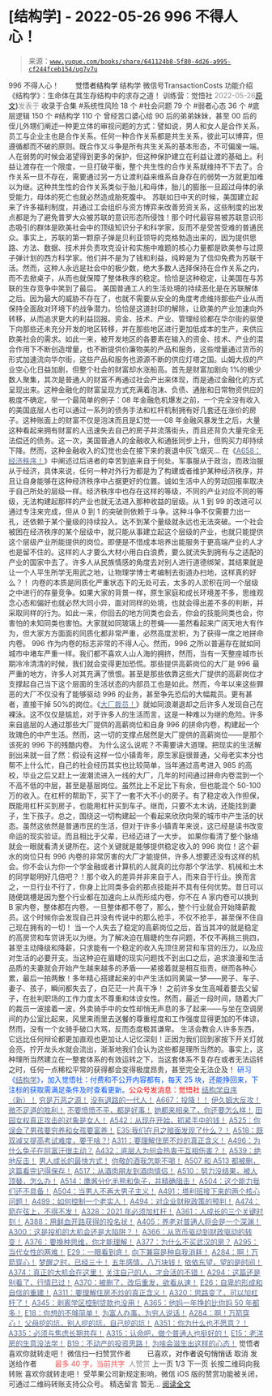 # [结构学] - 2022-05-26 996 不得人心！

> 来源：[`www.yuque.com/books/share/641124b8-5f80-4d26-a995-cf244fceb154/ug7v7u`](https://www.yuque.com/books/share/641124b8-5f80-4d26-a995-cf244fceb154/ug7v7u)

<ne-p id="520f42f3293818f927861ebbd5b15da4_p_0" data-lake-id="520f42f3293818f927861ebbd5b15da4_p_0"><ne-text id="u208396fd" style="color: rgb(51, 51, 51);">996 不得人心！</ne-text></ne-p> <ne-p id="f06f6f537a6a9d7db809aa64ef449a3b" data-lake-id="f06f6f537a6a9d7db809aa64ef449a3b"><ne-text id="u6c7a2cc8" ne-fontsize="12" style="color: rgb(255, 255, 255);">原创</ne-text><ne-text id="u0d4b14e5" ne-fontsize="14">觉悟者</ne-text><ne-text id="ue3feff3c" ne-fontsize="14">结构学</ne-text></ne-p> <ne-p id="20f4c83cb13bd75828373da61235861a" data-lake-id="20f4c83cb13bd75828373da61235861a"><ne-text id="u618bdc9e" ne-fontsize="14" ne-bold="true" style="color: rgb(51, 51, 51);">结构学</ne-text></ne-p> <ne-p id="af8618386862b5dc9e48a1facdaf905f" data-lake-id="af8618386862b5dc9e48a1facdaf905f"><ne-text id="u7fe8f7ca" ne-fontsize="14" style="color: rgb(51, 51, 51);">微信号</ne-text><ne-text id="u6ec0db36" ne-fontsize="14" style="color: rgb(51, 51, 51);">TransactionCosts</ne-text></ne-p> <ne-p id="95ed5d4d6ba0ecdbcdceeda6eed2d432" data-lake-id="95ed5d4d6ba0ecdbcdceeda6eed2d432"><ne-text id="ucb43d0f8" ne-fontsize="14" style="color: rgb(51, 51, 51);">功能介绍</ne-text><ne-text id="ubf3e4099" ne-fontsize="14" style="color: rgb(51, 51, 51);">《结构学》：生命体在其生存结构中的求存之道！ 训练营：觉悟社</ne-text></ne-p> <ne-p id="09acf3da92b9b03087a7e2693b2933b4" data-lake-id="09acf3da92b9b03087a7e2693b2933b4"><ne-text id="ud58b39d3" style="color: rgb(140, 140, 140);">2022-05-26</ne-text>[<ne-text id="ubd590432" ne-fontsize="14">原文</ne-text>](https://mp.weixin.qq.com/s?__biz=MzIzMDYwOTM0Mg==&mid=2247487239&idx=1&sn=c88b731b5a6f4062288926ca7c197b11&chksm=e8b197d6dfc61ec0d8761fa702c2a57dcfa16267d3e19159dc6136d8d405ae23a4b629214c35#rd))<ne-text id="u0b99cdda" ne-fontsize="14" style="color: rgb(140, 140, 140);">发表于</ne-text></ne-p> <ne-p id="69098c8ed2d121cecf1b170c256fac79" data-lake-id="69098c8ed2d121cecf1b170c256fac79"><ne-text id="ud005e9ec" style="color: rgb(51, 51, 51);">收录于合集</ne-text></ne-p> <ne-p id="75893a86816e884ab78f514e88211055" data-lake-id="75893a86816e884ab78f514e88211055"><ne-text id="ucc10f7a0" style="color: rgb(51, 51, 51);">#系统性风险 18 个</ne-text></ne-p> <ne-p id="b7bf676dd21632c8a0ab3a72433a83b8" data-lake-id="b7bf676dd21632c8a0ab3a72433a83b8"><ne-text id="ub5093dc1" style="color: rgb(51, 51, 51);">#社会问题 79 个</ne-text></ne-p> <ne-p id="3737d29cbd47b97aa7d2c75b3985f22d" data-lake-id="3737d29cbd47b97aa7d2c75b3985f22d"><ne-text id="u1ea46f6d" style="color: rgb(51, 51, 51);">#弱者心态 36 个</ne-text></ne-p> <ne-p id="3259aeda2381325a585c2c6f17e4f035" data-lake-id="3259aeda2381325a585c2c6f17e4f035"><ne-text id="u235432ec" style="color: rgb(51, 51, 51);">#底层逻辑 150 个</ne-text></ne-p> <ne-p id="2c23a096bfea608ed875d3acf5f9a8ec" data-lake-id="2c23a096bfea608ed875d3acf5f9a8ec"><ne-text id="u096019bc" style="color: rgb(51, 51, 51);">#结构学 110 个</ne-text></ne-p> <ne-p id="de3fe39dc776f27892d2390b5ff279ed" data-lake-id="de3fe39dc776f27892d2390b5ff279ed"><ne-text id="ubf40d4c2" style="color: rgb(51, 51, 51);">曾经苦口婆心给 90 后的弟弟妹妹，甚至 00 后的侄儿外甥们阐述一种更立体的审视问题的方式：譬如说，男人和女人是合作关系，员工与企业主也是合作关系。任何一种合作关系都是共生关系，彼此可以博弈，但遵循都而不破的原则。既合作又斗争是所有共生关系的基本形态，不可偏废一端。</ne-text></ne-p> <ne-p id="e84d3df7cd597a61ff075b5917e0254a" data-lake-id="e84d3df7cd597a61ff075b5917e0254a"><ne-text id="ueb54839d" style="color: rgb(51, 51, 51);">人在弱势的时候会渴望得到更多的保护，但这种保护建立在利益让渡的基础上。利益让渡存在一个限度，一旦打破平衡，整个共生性的合作关系就维持不下去了。合作关系一旦不存在，需要通过另一方让渡利益来维系自身存在的弱势一方就更加难以为继。这种共生性的合作关系类似于胎儿和母体，胎儿的膨胀一旦超过母体的承受能力，母体的死亡也就必然造成胎死腹中。</ne-text></ne-p> <ne-p id="9d47e40e4fc41685dd82da80cbdaac20" data-lake-id="9d47e40e4fc41685dd82da80cbdaac20"><ne-text id="uc9838d16" style="color: rgb(51, 51, 51);">苏联如日中天的时候，美国建立起来了许多福利制度，并通过工会组织与资方博弈来改善劳资关系，这些制度的出发点都是为了避免普罗大众被苏联的意识形态所侵蚀！那个时代最容易被苏联意识形态吸引的群体是欧美社会中的顶级知识分子和科学家，反而不是受苦受难的普通民众。事实上，苏联的第一颗原子弹是贝利亚领导的克格勃造出来的，因为提供思路、方法、数据、技术并负责攻克设计和实施中难题的核心力量都是欧美参与过原子弹计划的西方科学家。他们并不是为了钱和利益，纯粹是为了信仰免费为苏联干活。然而，这种人永远是社会中的极少数，绝大多数人选择保持在合作关系之内，而不去掀桌子，从而也就保障了整体秩序的稳定。恰恰是这种稳定，让美国在与苏联的生存竞争中笑到了最后。</ne-text></ne-p> <ne-p id="cdf8087da8b89f6cdfb601f9bba2de00" data-lake-id="cdf8087da8b89f6cdfb601f9bba2de00"><ne-text id="u002d1062" style="color: rgb(51, 51, 51);">美国普通工人的生活处境的持续恶化是在苏联解体之后。因为最大的威胁不存在了，也就不需要从安全的角度考虑维持那些产业从而保持全面敌对环境下的战争潜力。恰恰是这道封印的解除，让欧美的产业加速向外转移，从而追求更大的利益回报。资金、技术、产业、管理经验都在华尔街的驱使下向那些还未充分开发的地区转移，并在那些地区进行更加低成本的生产，来供应欧美社会的需求。如此一来，被开发地区的各要素在输入的资金、技术、产业的混合作用下不断创造增量，也不断提供价廉物美的产品和服务，这些增量通过货币的形式加速流向华尔街，这些产品和服务也源源不断的供应灯塔之国。山姆大叔的产业空心化日益加剧，但整个社会的财富却水涨船高。首先是财富加剧向 1%的极少数人聚集，其次是普通人的财富不再通过社会产出来体现，而是通过金融化的方式呈现出来。这种金融化的财富呈现方式充满着泡沫、负债、通胀和日常物资供应的极度不确定。举一个最简单的例子：08 年金融危机爆发之前，一个完全没有收入的美国底层人也可以通过一系列的债务手法和杠杆机制拥有好几套还在涨价的房子。这种账面上的财富不仅是泡沫而且是幻觉——08 年金融风暴发生之后，大量这种看起来拥有财富的人迅速失去自己的房子并流落街头，而且还背负大量完全无法偿还的债务。这一次，美国普通人的金融收入和通胀同步上升，但购买力却持续下降。然而，这种金融收入的幻觉也会在接下来的衰退中灰飞烟灭…</ne-text></ne-p> <ne-p id="a60c7cd092e39d8270545f5c1090db26" data-lake-id="a60c7cd092e39d8270545f5c1090db26"><ne-text id="u58281ce7" style="color: rgb(51, 51, 51);">在《</ne-text>[<ne-text id="ufd259420" style="color: rgb(87, 107, 149);">A658：经济秩序！</ne-text>](http://mp.weixin.qq.com/s?__biz=MzIzMDYwOTM0Mg==&mid=2247487179&idx=1&sn=12ad76a2b6a86d4dc52eb515f2b00500&chksm=e8b1961adfc61f0c30f16b60b87e2fcd3142b4a788c2ae81604f02182574c50b54c1d9e2974d&scene=21#wechat_redirect)<ne-text id="uf5b1e46b" style="color: rgb(51, 51, 51);">》中阐述过后进者的幸苦到底来自于何处。军事服从于政治，而政治服从于经济，具体来说，任何一种对外行为都是为了构建或者维护某种经济秩序，并且让自身能够在这种经济秩序中占据更好的位置。诚如生活中人的劳动回报率取决于自己所处的层级一样。经济秩序中也存在这样的等级，不同的产业对应不同的等级，无法构建起那样的产业也就无法进入那种收益的层级。从 1 到 99 的改进可以通过专注来完成，但从 0 到 1 的突破则依赖于斗争。这种斗争不仅需要力出一孔，还依赖于某个量级的持续投入。达不到某个量级就永远也无法突破。一个社会被困在经济秩序的某个层级中，就只能从事建立起这个层级的产业，也就只能提供这个层级产业所能提供的岗位。即便是不惜成本培养出能服务于更高端产业的人才也是留不住的。这样的人才要么大材小用白白浪费，要么就流失到拥有与之适配的产业的国家中去了。许多人从民族情感的角度去对别人进行道德绑架，其结果就是让一个人平生所学无用武之地，让物理学博士考编制去街道办扫地，这样真的好么？！</ne-text></ne-p> <ne-p id="dd293dcf9e0b1338811303b1d5ef0713" data-lake-id="dd293dcf9e0b1338811303b1d5ef0713"><ne-text id="ua526ba3e" style="color: rgb(51, 51, 51);">内卷的本质是同质化严重状态下的无处可去，太多的人淤积在同一个层级之中进行的存量竞争。如果大家的背景一样，原生家庭和成长环境差不多，思维观念心态和偏好也就必然大同小异，面对同样的处境，也就会得出差不多的判断，并采取同样的行为。如此一来，你回去的地方同类也会去，你会的技能同类也会，你害怕的未知同类也害怕。大家就如同玻璃上的苍蝇——虽然看起来广阔天地大有作为，但大家方方面面的同质化都非常严重，必然高度淤积，为了获得一席之地拼命内卷。</ne-text></ne-p> <ne-p id="0098f28be671c124f8d35a62cf275daa" data-lake-id="0098f28be671c124f8d35a62cf275daa"><ne-text id="ub0143ef6" style="color: rgb(51, 51, 51);">996 作为内卷的标志非常的不得人心。然而，996 之所以普遍存在就如同城市中堵车严重一样。我们都不喜欢人山人海的拥挤，然而，当有一天整座城市长期冷冷清清的时候，我们就会变得更加恐慌。那些提供高薪岗位的大厂是 996 最严重的地方，许多人对其充满了愤恨。甚至是那些依靠这些大厂提供的高薪岗位才支撑起自己当下这个层面的生活状态的内部员工也是如此。然而，今年以来这些罪恶的大厂不仅没有了能够驱动 996 的业务，甚至争先恐后的大幅裁员。更有甚者，直接干掉 50%的岗位。《</ne-text>[<ne-text id="u95874dab" style="color: rgb(87, 107, 149);">大厂裁员！</ne-text>](http://mp.weixin.qq.com/s?__biz=MzAxNDk1NjI2Mw==&mid=2247488481&idx=1&sn=4bbdd3e74018a0837231d76cdfeeca5c&chksm=9b8a3069acfdb97ff81babb5d674946e8f788b33eb9a53fa117b32a328eeaf072101a4e0890a&scene=21#wechat_redirect)<ne-text id="uaacb9cb4" style="color: rgb(51, 51, 51);">》就如同浪潮退却之后许多人发现自己在裸泳。这不仅仅是尴尬，对于许多人的生活而言，这是一种难以为继的危险。许多来自底层的人通过那些大厂提供的高薪岗位和自身 996 的拼命内卷，构建起一个玫瑰色的中产生活。然而，这一切的支撑点居然是大厂提供的高薪岗位——是那个该死的 996 下的残酷内卷。</ne-text></ne-p> <ne-p id="a05a7a37aeefc0faad5405effe6604d8" data-lake-id="a05a7a37aeefc0faad5405effe6604d8"><ne-text id="u3927d686" style="color: rgb(51, 51, 51);">为什么这么说呢？不需要讲大道理。把现实的生活解剖出来就一目了然：假设有这样一位小镇青年，原生家庭很普通，父母老实本分也帮不上什么忙，自己的社会经历其实也比较简单，当年通过高考进入 985 的高校，毕业之后又赶上一波潮流进入一线的大厂，几年的时间通过拼命内卷混到一个不高不低的中层，甚至是基层岗位。虽然比上不足比下有余，但也能混个 50-100 万的收入。在杠杆的帮助下，买下了一套不大不小的房子。有了稳定收入作担保，既能用杠杆买到房子，也能用杠杆买到车子。继而，只要不太木讷，还能找到妻子，生下孩子。总之，围绕这一切构建起一个看起来欣欣向荣的城市中产生活的状态。虽然这依然是普通市民的生活，但对于许多小镇青年来说，这已经是读书改变命运的现实验证。而且相比于父辈，已经迈进了一大步。</ne-text></ne-p> <ne-p id="75200e969ad44b67ce7983519f4140c8" data-lake-id="75200e969ad44b67ce7983519f4140c8"><ne-text id="uea2a2fa1" style="color: rgb(51, 51, 51);">如果你看清了整个脉络就会一眼就看清关键所在。这个关键就是能够提供稳定收入的 996 岗位！这个薪水的岗位只有 996 内卷的非常厉害的大厂才能提供，许多人想要还没有这样的机会。你不会认为你一个学金融或者计算机的人就真的比你那个学法学、机械和土木的同学聪明好几倍吧？！那个收入的差异并非来自于人，而来自于行业。换而言之，一旦行业不行了，你身上比同类多会的那点技能并不具有任何优势。昔日可以随便跳槽是因为整个行业都在加速向上从而形成内卷，你不在 A 家内卷可以换到 B 家内卷，整体都在内卷。一旦整体都不卷了，那么，整个行业就会开始降薪裁员。这个时候你会发现自己并没有传说中的那么抢手，不仅不抢手，甚至保不住自己现在拥有的一切！</ne-text></ne-p> <ne-p id="c165eeccff789a79412e3d3e78e6a286" data-lake-id="c165eeccff789a79412e3d3e78e6a286"><ne-text id="uafdc7667" style="color: rgb(51, 51, 51);">当一个人失去了稳定的高薪岗位之后，首当其冲的就是稳定的高房贷和车贷讲无以为继。为了解决迫在眉睫的生存问题，不仅不再挑三挑四，甚至主动降级和降薪，只求能有一个稳定的收入先顶住房贷和车贷的压力，以及应对生活的必要开支。当这种迫在眉睫的现实问题找不到出口之后，追求浪漫和生活品质的夫妻就会开始产生越来越多的矛盾——紧接着就是相互指责，继而各种心累，最后一拍两散！多年精心搭建起来的中产生活如同黄粱一梦——房子、车子、妻子、孩子，瞬间都失去了，白茫茫一片真干净！</ne-text></ne-p> <ne-p id="0ca6ed2967dbd157bf17a5797736ebea" data-lake-id="0ca6ed2967dbd157bf17a5797736ebea"><ne-text id="uf0267903" style="color: rgb(51, 51, 51);">之前许多女生高喊着要去父留子，在批判职场的工作力度太不尊重和体谅女性。然而，最近一段时间，随着大厂的裁员一波接着一波，外卖骑手中的女性却悄无声息的多了起来——与坐在空调房间的办公室比起来，风里来雨里去送餐的尊重程度和工作强度显得更加的不体谅，然而，没有一个女骑手破口大骂，反而态度极其谦卑。</ne-text></ne-p> <ne-p id="5a64b1b722bef7206392a69759b797c3" data-lake-id="5a64b1b722bef7206392a69759b797c3"><ne-text id="uce354bd6" style="color: rgb(51, 51, 51);">生活会教会人许多东西，它远比任何辩论都更加直观也更加让人记忆深刻！正因为我们回到家按下开关灯就会亮，拧开龙头水就会流出，渐渐地我们会认为这些都是理所当然的。事实上，这种理所当然建立在一整套体系的有效运转之下，当这套体系不复存在或者无法运转之时，任何一点稀松平常的获得都会变得极度昂贵，甚至完全无法企及！</ne-text></ne-p> <ne-p id="7e20f27b362397ba0dc84a546826e355" data-lake-id="7e20f27b362397ba0dc84a546826e355"><ne-text id="ue3334d0c" ne-bold="true" style="color: rgb(0, 82, 255);">研习《</ne-text>[<ne-text id="u99b7eadb" ne-bold="true" style="color: rgb(87, 107, 149);">结构学</ne-text>](https://mp.weixin.qq.com/mp/appmsgalbum?action=getalbum&album_id=1318317199878225920&__biz=MzAxNDk1NjI2Mw==#wechat_redirect)<ne-text id="u10084fc1" ne-bold="true" style="color: rgb(0, 82, 255);">》，加入觉悟社：付费和不公开内容都有，每天 25 块，还能挣回来，下注标的获取需满足条件及时查看更新。</ne-text><ne-text id="u6dd01e64" ne-bold="true" style="color: rgb(255, 0, 0);">公众号发消息：觉悟社</ne-text></ne-p> <ne-p id="19da410da139e4a8b337b8be7d863fca" data-lake-id="19da410da139e4a8b337b8be7d863fca">[<ne-text id="u56f79dbd" ne-bold="true" style="color: rgb(87, 107, 149);">结构学自序（新）！</ne-text>](http://mp.weixin.qq.com/s?__biz=MzIzMDYwOTM0Mg==&mid=2247485283&idx=1&sn=aa2b8554b8e5040f8f959636feaa06a3&chksm=e8b19fb2dfc616a430aa381b8da0815311244e694a69809cd92d0602ac34cfe5f1f419b3745e&scene=21#wechat_redirect)</ne-p> <ne-p id="ef2581a0fe8a9e42ce0e2305053aebff" data-lake-id="ef2581a0fe8a9e42ce0e2305053aebff">[<ne-text id="u1fa8a1a0" style="color: rgb(87, 107, 149);">穷是万恶之源！</ne-text>](http://mp.weixin.qq.com/s?__biz=MzAxNDk1NjI2Mw==&mid=2247483823&idx=1&sn=e54ebe9891b302dc0bf1815c76ccf8b7&chksm=9b8a2227acfdab31a05e273addd9159d4b8263d58d3c58bf214841c8189157519719c3427306&scene=21#wechat_redirect)</ne-p> <ne-p id="f91e318ce7f5192fea29fd4a4e234be8" data-lake-id="f91e318ce7f5192fea29fd4a4e234be8">[<ne-text id="uba0ba42d" style="color: rgb(87, 107, 149);">没有退路的一代人！</ne-text>](http://mp.weixin.qq.com/s?__biz=MzAxNDk1NjI2Mw==&mid=2247486533&idx=1&sn=a0d5cce0656aad467148e0642eb85a00&chksm=9b8a2fcdacfda6db79857186e953a089baf1fb678b2b071cf101c5a26e7fb9768474c94243ca&scene=21#wechat_redirect)</ne-p> <ne-p id="cb8b066a5f76720f44f3231638ba10a9" data-lake-id="cb8b066a5f76720f44f3231638ba10a9">[<ne-text id="u5d42428e" style="color: rgb(87, 107, 149);">A667：投降！！</ne-text>](http://mp.weixin.qq.com/s?__biz=MzIzMDYwOTM0Mg==&mid=2247487227&idx=1&sn=3567bf6c0c6612ccf84993824f8cc40f&chksm=e8b1962adfc61f3cff8d335a562ea28615e58579d460d2f65148f46a6311ad5257411d96f655&scene=21#wechat_redirect)</ne-p> <ne-p id="88f2142f12ff31a0b8cad1fe45a76b1e" data-lake-id="88f2142f12ff31a0b8cad1fe45a76b1e">[<ne-text id="u84b45129" style="color: rgb(87, 107, 149);">伊久姆大反攻！</ne-text>](http://mp.weixin.qq.com/s?__biz=MzIzMDYwOTM0Mg==&mid=2247487223&idx=1&sn=ab3169d841cb6e53507fb5ede0eca8bc&chksm=e8b19626dfc61f306c1786e5cd2a2898cc68c6809f9a8a6b0b16a5891a233ac2653038772039&scene=21#wechat_redirect)</ne-p> <ne-p id="cc9cd1760491a35467511b9d540192e7" data-lake-id="cc9cd1760491a35467511b9d540192e7">[<ne-text id="udf66a0ad" style="color: rgb(87, 107, 149);">微不足道的胜利！</ne-text>](http://mp.weixin.qq.com/s?__biz=MzIzMDYwOTM0Mg==&mid=2247487221&idx=1&sn=17b4c3f08ef489c4f141ed79a2b2926d&chksm=e8b19624dfc61f3232d329d937b3fdd59cad412869edcf43e96f1f3b34edfdad65911666fa7e&scene=21#wechat_redirect)</ne-p> <ne-p id="e20433c2fa3ebb4301241ed5cb61c913" data-lake-id="e20433c2fa3ebb4301241ed5cb61c913">[<ne-text id="ufcead29f" ne-bold="true" style="color: rgb(87, 107, 149);">不要愤愤不平，都是好事！</ne-text>](http://mp.weixin.qq.com/s?__biz=MzAxNDk1NjI2Mw==&mid=2247487130&idx=1&sn=b21138d85455f5692aaf039038c78342&chksm=9b8a2d12acfda404a2b67fe4d446ee0f2805ad64a8b8004902934600fd731191e140df6ac19a&scene=21#wechat_redirect)</ne-p> <ne-p id="b35703cd1d43b1d7dc5f02763c937e24" data-lake-id="b35703cd1d43b1d7dc5f02763c937e24">[<ne-text id="uabae126f" ne-bold="true" style="color: rgb(87, 107, 149);">她都来相亲了，你还要怎么样！</ne-text>](http://mp.weixin.qq.com/s?__biz=MzAxNDk1NjI2Mw==&mid=2247486952&idx=1&sn=698aec6916d2eca5e758c25c4c634346&chksm=9b8a2e60acfda776b80a4f2f0d5c2fe4921fc821cdf029fa9d2fdc52fd708fc5a0b980d5d3d0&scene=21#wechat_redirect)</ne-p> <ne-p id="246ca01fcbee0e37c566ec376c4311a9" data-lake-id="246ca01fcbee0e37c566ec376c4311a9">[<ne-text id="u7c40cc47" ne-bold="true" style="color: rgb(87, 107, 149);">田园女权真正攻击的对象是女人！</ne-text>](http://mp.weixin.qq.com/s?__biz=MzIzMDYwOTM0Mg==&mid=2247486412&idx=1&sn=5dd3e8b2a759838d739e6d61ebab2eab&chksm=e8b1931ddfc61a0bf6f81cd2a9a9232ea8ce86528a8eea66c6635180e8678b819ebb38b4cb86&scene=21#wechat_redirect)</ne-p> <ne-p id="58d67bf45cf04bac29b86cc712d796b7" data-lake-id="58d67bf45cf04bac29b86cc712d796b7">[<ne-text id="ucf05fd32" ne-bold="true" style="color: rgb(87, 107, 149);">A542：从现在开始，抓紧手中的钱！</ne-text>](http://mp.weixin.qq.com/s?__biz=MzIzMDYwOTM0Mg==&mid=2247486640&idx=1&sn=a96afa7d2b698e33240735ea8d7671f7&chksm=e8b19461dfc61d77a4afce11ecc7558b8d7ff5d495a78bcb609e3eed5c70bcbed5f3d6a66023&scene=21#wechat_redirect)</ne-p> <ne-p id="cc63e75ef5c40dfbf7c8e5ddab99427b" data-lake-id="cc63e75ef5c40dfbf7c8e5ddab99427b">[<ne-text id="u774f2596" style="color: rgb(87, 107, 149);">A525：你误会了男孩要穷养和女孩要富养！</ne-text>](http://mp.weixin.qq.com/s?__biz=MzIzMDYwOTM0Mg==&mid=2247486714&idx=1&sn=693d4c55ab2f0ecdebf06c4807848908&chksm=e8b1942bdfc61d3d1d76c11adb860b1b02f1ab58e48ba3349677a44a563764e09d7eb35f930d&scene=21#wechat_redirect)</ne-p> <ne-p id="6550fa4f342934dc5827aefad73abf39" data-lake-id="6550fa4f342934dc5827aefad73abf39">[<ne-text id="u2ae33be8" ne-bold="true" style="color: rgb(87, 107, 149);">E35:我们在月之暗面发现了什么？！</ne-text>](http://mp.weixin.qq.com/s?__biz=MzIzMDYwOTM0Mg==&mid=2247486632&idx=1&sn=170aeff87eb36dce354c8b2437f4b27f&chksm=e8b19479dfc61d6f08e6492954a528f20387fe2fa925747cf2b504d2bc69084f24495e972e41&scene=21#wechat_redirect)</ne-p> <ne-p id="76ffc1182d256b0ee013405ee23f373d" data-lake-id="76ffc1182d256b0ee013405ee23f373d">[<ne-text id="u24a0517f" ne-bold="true" style="color: rgb(87, 107, 149);">A518：既双减又提高考试难度，要干啥？!</ne-text>](http://mp.weixin.qq.com/s?__biz=MzIzMDYwOTM0Mg==&mid=2247486528&idx=1&sn=837ef39e3c0b47ac84d5096690555ae7&chksm=e8b19491dfc61d87292daf575c1e7c95b3f0543f313b65c7ad4ab369603833704304ec7451d7&scene=21#wechat_redirect)</ne-p> <ne-p id="ff4085b01ec03d47dd3c24789c313fdc" data-lake-id="ff4085b01ec03d47dd3c24789c313fdc">[<ne-text id="u952c987f" style="color: rgb(87, 107, 149);">A311：要理解住房不炒的真正含义！</ne-text>](http://mp.weixin.qq.com/s?__biz=MzIzMDYwOTM0Mg==&mid=2247484959&idx=1&sn=090583ec50bfd9febec1de463c2672f6&chksm=e8b19ecedfc617d8629080f6745c8de013cfe875de26eef6767b2d5c10782650223ed15f807b&scene=21#wechat_redirect)</ne-p> <ne-p id="18df3b6502cb7ceb27beae3e6da75b8c" data-lake-id="18df3b6502cb7ceb27beae3e6da75b8c">[<ne-text id="u29d85d89" ne-bold="true" style="color: rgb(87, 107, 149);">A496：为什么兔子在阿富汗很主动？</ne-text>](http://mp.weixin.qq.com/s?__biz=MzIzMDYwOTM0Mg==&mid=2247486278&idx=1&sn=40d09857088bebd3c70bec1c7a500f06&chksm=e8b19397dfc61a810125242c8e395330f934390eb50bd54053ecd3f31ddc91de4e429c0f693a&scene=21#wechat_redirect)</ne-p> <ne-p id="3ed6eeeedae721bb1a7cad144e7a98db" data-lake-id="3ed6eeeedae721bb1a7cad144e7a98db">[<ne-text id="u83f40929" style="color: rgb(87, 107, 149);">A432：底层人为何会热衷于互相伤害？！</ne-text>](http://mp.weixin.qq.com/s?__biz=MzAxNDk1NjI2Mw==&mid=2247487443&idx=1&sn=21334752ac2ce642ca1e4e421acfe765&chksm=9b8a2c5bacfda54d1459036c57a31b05271d1b825eadd811cce0bbeca1ea3a7deae31e067133&scene=21#wechat_redirect)</ne-p> <ne-p id="f7d87105192d85237f632b28796e88bc" data-lake-id="f7d87105192d85237f632b28796e88bc">[<ne-text id="u2d32ac02" style="color: rgb(87, 107, 149);">A539：绝地反击！</ne-text>](http://mp.weixin.qq.com/s?__biz=MzIzMDYwOTM0Mg==&mid=2247486752&idx=1&sn=3a967e3288db5b7d924e36914086e534&chksm=e8b195f1dfc61ce7c971386eb678d7da286167d0f52fdd51989049844b0a550cc58e00552d2e&scene=21#wechat_redirect)</ne-p> <ne-p id="2c0ec7fb75a15154ee02eece2cce216b" data-lake-id="2c0ec7fb75a15154ee02eece2cce216b">[<ne-text id="u769cb3cf" style="color: rgb(87, 107, 149);">男人成长的最快方式！</ne-text>](http://mp.weixin.qq.com/s?__biz=MzAxNDk1NjI2Mw==&mid=2247487435&idx=1&sn=8d1fe9b5f45ab8bd0c98f396ea6f0f1c&chksm=9b8a2c43acfda5557c14b9f4ecd8efc8e844df88c1b9a487906eddbc04860acc06bbd0ef6963&scene=21#wechat_redirect)</ne-p> <ne-p id="06ae10770b940ccdabd073f0126d5ae1" data-lake-id="06ae10770b940ccdabd073f0126d5ae1">[<ne-text id="u04132e51" style="color: rgb(87, 107, 149);">你敬的酒我怎能不喝！</ne-text>](http://mp.weixin.qq.com/s?__biz=MzIzMDYwOTM0Mg==&mid=2247486456&idx=1&sn=7d6377d84f511b80179c5e7648494d6e&chksm=e8b19329dfc61a3f9b91b5b43dbd1a6eea293a02cd80b96aeb6dd1930f7f2c93fd33c0e3b2f3&scene=21#wechat_redirect)</ne-p> <ne-p id="8879852af467ca6836655ace7d933aae" data-lake-id="8879852af467ca6836655ace7d933aae">[<ne-text id="u7260dee4" ne-bold="true" style="color: rgb(87, 107, 149);">A507 和 A513 都被删，这篇看完记得保存！</ne-text>](http://mp.weixin.qq.com/s?__biz=MzIzMDYwOTM0Mg==&mid=2247486598&idx=1&sn=643ad77a60e4fb7e40dcea6e4585c39a&chksm=e8b19457dfc61d4126c656d773feb6d26d516889077a4f3b8755cf1ee4b0fe2a592b8409dfd8&scene=21#wechat_redirect)</ne-p> <ne-p id="4051dca923c82d56238632aa62f792e8" data-lake-id="4051dca923c82d56238632aa62f792e8">[<ne-text id="uf3d3482f" style="color: rgb(87, 107, 149);">A517：从酒肉朋友到酒肉情侣！</ne-text>](http://mp.weixin.qq.com/s?__biz=MzAxNDk1NjI2Mw==&mid=2247487217&idx=1&sn=5defa9de19a22d6bea269defa65b4b91&chksm=9b8a2d79acfda46fa1fe57755d52f85dba61aa31fdeed8e400ef0f92459388da9ae86b7b6273&scene=21#wechat_redirect)</ne-p> <ne-p id="c4a80944e396b2aa3c8382e1ca438072" data-lake-id="c4a80944e396b2aa3c8382e1ca438072">[<ne-text id="u375a47ac" style="color: rgb(87, 107, 149);">A510：努力没结果，被人顶替，怎么办！</ne-text>](http://mp.weixin.qq.com/s?__biz=MzAxNDk1NjI2Mw==&mid=2247487202&idx=1&sn=c4c18c5c793a47e31cd7267152a78d1f&chksm=9b8a2d6aacfda47c47394eb5cbb97fc6233fb7258c0408026e518018a6af33da141b1b0a2bfa&scene=21#wechat_redirect)</ne-p> <ne-p id="54529a07b85f92a19dcd92e875d33d61" data-lake-id="54529a07b85f92a19dcd92e875d33d61">[<ne-text id="u1b4293e9" style="color: rgb(87, 107, 149);">A514：鹰酱分化毛熊和兔子，并精确阻击！</ne-text>](http://mp.weixin.qq.com/s?__biz=MzIzMDYwOTM0Mg==&mid=2247486421&idx=1&sn=c114599b4fd1016c7f539fca526fe91c&chksm=e8b19304dfc61a127301df6303aedbeace66275a179f7db025e56f2326917c273d443eab53e6&scene=21#wechat_redirect)</ne-p> <ne-p id="79d526f4f2f3ee6ad7b106c06f09cc4f" data-lake-id="79d526f4f2f3ee6ad7b106c06f09cc4f">[<ne-text id="u3cd79b9d" ne-bold="true" style="color: rgb(87, 107, 149);">A504：这个能力我们还不具备！</ne-text>](http://mp.weixin.qq.com/s?__biz=MzIzMDYwOTM0Mg==&mid=2247486364&idx=1&sn=c54714ffeaa4122f08d8ec0c2decb740&chksm=e8b1934ddfc61a5b943cbe55dfc7211561e7d78f163246c3dcfd08325b004bc6d9ee6efbaebf&scene=21#wechat_redirect)</ne-p> <ne-p id="6adea224e68e821395aaabf31c06b3e0" data-lake-id="6adea224e68e821395aaabf31c06b3e0">[<ne-text id="uef56d02b" style="color: rgb(87, 107, 149);">A504：当男人不再大男子主义！</ne-text>](http://mp.weixin.qq.com/s?__biz=MzAxNDk1NjI2Mw==&mid=2247487148&idx=1&sn=5151b292f8f882fe9f87aabf52be08df&chksm=9b8a2d24acfda432b5803c25c0c83a4cbfc80a7c83ffd044b72bedc5e32d9670054d861705cf&scene=21#wechat_redirect)</ne-p> <ne-p id="2c65f159cd24600953af7846e9cec3a9" data-lake-id="2c65f159cd24600953af7846e9cec3a9">[<ne-text id="u42b01e88" ne-bold="true" style="color: rgb(87, 107, 149);">A491：塔利班接下来的两个核心问题！</ne-text>](http://mp.weixin.qq.com/s?__biz=MzIzMDYwOTM0Mg==&mid=2247486219&idx=1&sn=8f77517f0244ba31f7eb28e2676e17cd&chksm=e8b193dadfc61acc6d9e6029653aac696f132efc24d3b28f983ba8e4ada269ac887e6165d837&scene=21#wechat_redirect)</ne-p> <ne-p id="6523d1400f98ca4bc1c29f8c2cc79a6f" data-lake-id="6523d1400f98ca4bc1c29f8c2cc79a6f">[<ne-text id="u0d5cff28" style="color: rgb(87, 107, 149);">A499：如何控制一个老实人！</ne-text>](http://mp.weixin.qq.com/s?__biz=MzIzMDYwOTM0Mg==&mid=2247486301&idx=1&sn=f4bfec024d8688c8555dd21b85deea31&chksm=e8b1938cdfc61a9a1e2d8a8fa37d495cf337bc34215939caced14a58dd32b46ad59646d0e928&scene=21#wechat_redirect)</ne-p> <ne-p id="06ccc95c7a951d0c9b89fe149e1002de" data-lake-id="06ccc95c7a951d0c9b89fe149e1002de">[<ne-text id="udb784888" ne-bold="true" style="color: rgb(87, 107, 149);">A494：对企业财税政策的预判！</ne-text>](http://mp.weixin.qq.com/s?__biz=MzIzMDYwOTM0Mg==&mid=2247486230&idx=1&sn=5fa67e9065c3feae6264765838772136&chksm=e8b193c7dfc61ad15311f10ab8265d667f31cc2e11e404476afbc0310d6ee71e5f1167faf78f&scene=21#wechat_redirect)</ne-p> <ne-p id="159d31e621c490b1e7d76520f9133b60" data-lake-id="159d31e621c490b1e7d76520f9133b60">[<ne-text id="uc16096a4" ne-bold="true" style="color: rgb(87, 107, 149);">A474：箭在弦上，不得不发！</ne-text>](http://mp.weixin.qq.com/s?__biz=MzIzMDYwOTM0Mg==&mid=2247486092&idx=1&sn=d93b0ab35ba2828a708658dbd2e5ad9b&chksm=e8b1925ddfc61b4b12bc1b6a7e7e25a2fe7ff149b1c4f64810b2a5eefa97b8dc1bd1899dcf00&scene=21#wechat_redirect)</ne-p> <ne-p id="a03732c5da52237cc80a70691c2e4d48" data-lake-id="a03732c5da52237cc80a70691c2e4d48">[<ne-text id="udddb5f35" ne-bold="true" style="color: rgb(87, 107, 149);">A328：2021 年必须加杠杆！</ne-text>](http://mp.weixin.qq.com/s?__biz=MzIzMDYwOTM0Mg==&mid=2247485087&idx=1&sn=24d72f6a71bddb8954a03be5db246538&chksm=e8b19e4edfc617587a8ae645885a89ab8c3c6f67730a026d9c7c9a94ab3051ca480302147fc0&scene=21#wechat_redirect)</ne-p> <ne-p id="65a647e755cfa3b0c9116b1e7bf9da17" data-lake-id="65a647e755cfa3b0c9116b1e7bf9da17">[<ne-text id="u0811bd18" ne-bold="true" style="color: rgb(87, 107, 149);">A361：人成长的三个关键时刻！</ne-text>](http://mp.weixin.qq.com/s?__biz=MzAxNDk1NjI2Mw==&mid=2247486472&idx=1&sn=8b46d73659ff81e3d7bd544e1718a94f&chksm=9b8a2f80acfda69601b059cb0180f8841eda098200c32c84ad6430bb8fbe33a9021fa7890344&scene=21#wechat_redirect)</ne-p> <ne-p id="a330adea26c41e8e805b363cbb389d71" data-lake-id="a330adea26c41e8e805b363cbb389d71">[<ne-text id="u2d861c1b" style="color: rgb(87, 107, 149);">A388：用鲜血开路获得的投名状！</ne-text>](http://mp.weixin.qq.com/s?__biz=MzIzMDYwOTM0Mg==&mid=2247485591&idx=1&sn=a8443453e3caf1f201006eeec8e6e539&chksm=e8b19046dfc61950e63e29bb93049ce90b3228913e9ecee99a2f01b8fdda7cd8966a054241a9&scene=21#wechat_redirect)</ne-p> <ne-p id="4ad4b30b2882a89bf13624dd74cd004a" data-lake-id="4ad4b30b2882a89bf13624dd74cd004a">[<ne-text id="ubbcd963b" style="color: rgb(87, 107, 149);">A405：养老对普通人将会是一个深渊！</ne-text>](http://mp.weixin.qq.com/s?__biz=MzIzMDYwOTM0Mg==&mid=2247485587&idx=1&sn=f00402b3fdc5062ee5c5382295ac4dcb&chksm=e8b19042dfc619546bf0a0905d2733d900b7594f1564f1fa7528399053b93dc53f4d14c009fb&scene=21#wechat_redirect)</ne-p> <ne-p id="61f8e69facd05be9514292194639b3a6" data-lake-id="61f8e69facd05be9514292194639b3a6">[<ne-text id="u3a6b3a8a" ne-bold="true" style="color: rgb(87, 107, 149);">A300：这是投机的大机会还是大陷阱？！</ne-text>](http://mp.weixin.qq.com/s?__biz=MzIzMDYwOTM0Mg==&mid=2247484882&idx=1&sn=b103029f41e3aede94e1a45d035cd9ac&chksm=e8b19d03dfc614153863f37ca3f9204b451e2c02ad5ca8680c120e2458e628e5329c76b2d42c&scene=21#wechat_redirect)</ne-p> <ne-p id="395f75f8f0f76111f21ee6996e63b50c" data-lake-id="395f75f8f0f76111f21ee6996e63b50c">[<ne-text id="u9e0bc923" ne-bold="true" style="color: rgb(87, 107, 149);">A366：从货币驱动到财政驱动的转变！</ne-text>](http://mp.weixin.qq.com/s?__biz=MzIzMDYwOTM0Mg==&mid=2247485347&idx=1&sn=a916df57ddc7230366719fbecc6c1704&chksm=e8b19f72dfc61664fd99844bfe3ffffb5d6f088807c84d99f11ddbc7410b2eed67bc4c615d53&scene=21#wechat_redirect)</ne-p> <ne-p id="1c3a86cd5cc3e2df5f683d132e811ce4" data-lake-id="1c3a86cd5cc3e2df5f683d132e811ce4">[<ne-text id="u51b7745f" style="color: rgb(87, 107, 149);">A376：要换种思维，你才能理解！</ne-text>](http://mp.weixin.qq.com/s?__biz=MzAxNDk1NjI2Mw==&mid=2247486529&idx=1&sn=3a50ada30a5ae0448d686c6a0c809919&chksm=9b8a2fc9acfda6df5e9243deb6e9df9a7cc0912eabd0a9c00322d42ed4c25c2daedc8de6b6ca&scene=21#wechat_redirect)</ne-p> <ne-p id="b7dfe13f90136496ca46fdf59ce887a0" data-lake-id="b7dfe13f90136496ca46fdf59ce887a0">[<ne-text id="ud72e969f" ne-bold="true" style="color: rgb(87, 107, 149);">A377：为什么不买武汉的房？</ne-text>](http://mp.weixin.qq.com/s?__biz=MzIzMDYwOTM0Mg==&mid=2247485413&idx=1&sn=1f3339540496eb9e5ea109d8530f29dc&chksm=e8b19f34dfc6162225a694c1c2443d73b51bf6ca8dc53d4c18a30e6e2191e250967e711db589&scene=21#wechat_redirect)</ne-p> <ne-p id="4990bdcdf843b54bbea19fc89ee682ac" data-lake-id="4990bdcdf843b54bbea19fc89ee682ac">[<ne-text id="ude6a8f48" ne-bold="true" style="color: rgb(87, 107, 149);">A295：当代女性的两难！</ne-text>](http://mp.weixin.qq.com/s?__biz=MzIzMDYwOTM0Mg==&mid=2247484854&idx=1&sn=6851afe306f7b89d23728018ea32b7f2&chksm=e8b19d67dfc61471955b15021ac11c5fff9f1607977e9df1bd2bbfabc2deb3dea5c98e369c55&scene=21#wechat_redirect)</ne-p> <ne-p id="67dd9ae9a0b05ad79d07d74acbb8404f" data-lake-id="67dd9ae9a0b05ad79d07d74acbb8404f">[<ne-text id="uff772358" ne-bold="true" style="color: rgb(87, 107, 149);">E29：一眼看到底！</ne-text>](http://mp.weixin.qq.com/s?__biz=MzIzMDYwOTM0Mg==&mid=2247485301&idx=1&sn=dc6dd50c5d742ea51ce9e394de25351a&chksm=e8b19fa4dfc616b26734c3619c6fa664474fa478d2764c3370dde41d19f6035edc05f9f191e8&scene=21#wechat_redirect)</ne-p> <ne-p id="0a77ecb89be20a633319b25d63b55fc6" data-lake-id="0a77ecb89be20a633319b25d63b55fc6">[<ne-text id="ufd11dea4" style="color: rgb(87, 107, 149);">向下兼容是种自我消耗！</ne-text>](http://mp.weixin.qq.com/s?__biz=MzAxNDk1NjI2Mw==&mid=2247486535&idx=1&sn=e87304f3a33f1cd0425186362901eb04&chksm=9b8a2fcfacfda6d92af7f3b026ef129368c01361e40f2db3be32500a1e68fb99f1f35ec22a6b&scene=21#wechat_redirect)</ne-p> <ne-p id="1241c1c01007d667bf2dbb2dc1b8dcaa" data-lake-id="1241c1c01007d667bf2dbb2dc1b8dcaa">[<ne-text id="ub05cae8f" ne-bold="true" style="color: rgb(87, 107, 149);">A284：啊！万箭穿心！</ne-text>](http://mp.weixin.qq.com/s?__biz=MzAxNDk1NjI2Mw==&mid=2247486135&idx=1&sn=e950149b9b9147e9199cfc6093605950&chksm=9b8a293facfda029419b911d4b4fa91c73bbaf695b206df2cf15124d843f4bf4b80673baa394&scene=21#wechat_redirect)</ne-p> <ne-p id="33422dad74c04fe14a26f7a167ca5d9e" data-lake-id="33422dad74c04fe14a26f7a167ca5d9e">[<ne-text id="u978155eb" ne-bold="true" style="color: rgb(87, 107, 149);">梦醒之时，已经三十！</ne-text>](http://mp.weixin.qq.com/s?__biz=MzIzMDYwOTM0Mg==&mid=2247484378&idx=1&sn=e3a058584a13d7a5267315113964280d&chksm=e8b19b0bdfc6121df4af4b77d2d826fd0f4132ccfdee48132ce8cf86eb1ba45b898be83d1dc7&scene=21#wechat_redirect)</ne-p> <ne-p id="d81f4a624a5f881f8ab23cf3d6986b03" data-lake-id="d81f4a624a5f881f8ab23cf3d6986b03">[<ne-text id="u2ee6f92a" style="color: rgb(87, 107, 149);">五年感情，八万块钱！</ne-text>](http://mp.weixin.qq.com/s?__biz=MzIzMDYwOTM0Mg==&mid=2247484317&idx=1&sn=b22f9fb2e3c084e427a5e3e9895be99a&chksm=e8b19b4cdfc6125adf3ea3b0d2b72a121f38e8ba26e43abc48edff900327ce3e7464b944cafb&scene=21#wechat_redirect)</ne-p> <ne-p id="14642a3b5a1edead4d326e0936ac77b0" data-lake-id="14642a3b5a1edead4d326e0936ac77b0">[<ne-text id="u45c82d68" ne-bold="true" style="color: rgb(87, 107, 149);">依依东望，望的是时间！</ne-text>](http://mp.weixin.qq.com/s?__biz=MzIzMDYwOTM0Mg==&mid=2247483860&idx=1&sn=b5b01ae82ff764ce2806251e3f2a809f&chksm=e8b19905dfc61013607735eb7782299c9a4d7a39a8b15a7b46182ef20eda3ffe9f6ed6337e1f&scene=21#wechat_redirect)</ne-p> <ne-p id="3f86b369b06b43a7eb1222bc8fbb4ce1" data-lake-id="3f86b369b06b43a7eb1222bc8fbb4ce1">[<ne-text id="u461aa7e4" ne-bold="true" style="color: rgb(87, 107, 149);">A374：真正的大机会在这里！</ne-text>](http://mp.weixin.qq.com/s?__biz=MzIzMDYwOTM0Mg==&mid=2247485401&idx=1&sn=100967c02c0754759ec4ea0ef8706c29&chksm=e8b19f08dfc6161e92c7cc691f1a1fed9ff74c2b906529a8d42a7703a3c3a3c3a412903e12f7&scene=21#wechat_redirect)</ne-p> <ne-p id="9fd9ec572aee240ef92a8465ef276e64" data-lake-id="9fd9ec572aee240ef92a8465ef276e64">[<ne-text id="u34cb1715" ne-bold="true" style="color: rgb(87, 107, 149);">关注自己的人，才会活的不错！</ne-text>](http://mp.weixin.qq.com/s?__biz=MzIzMDYwOTM0Mg==&mid=2247485305&idx=1&sn=c719ea57e5c3320c2e2629dd9a7b44e9&chksm=e8b19fa8dfc616be5fa3f8141ea0aa63d5e1335657ed97e62c1086c41eba29effe58e0c8e9dc&scene=21#wechat_redirect)</ne-p> <ne-p id="3315b87d328ffe9e17181592c0c3ed6d" data-lake-id="3315b87d328ffe9e17181592c0c3ed6d">[<ne-text id="u93b81fc5" ne-bold="true" style="color: rgb(87, 107, 149);">A294：这篇还是别看了，行情已过！</ne-text>](http://mp.weixin.qq.com/s?__biz=MzIzMDYwOTM0Mg==&mid=2247484849&idx=1&sn=5485cd1d6c511e883e25b0c7dd9e2e3e&chksm=e8b19d60dfc614764ffc8405dccf5b8120b31988f3c1cee74e384c06f0e39c3c81bef8263c3d&scene=21#wechat_redirect)</ne-p> <ne-p id="e5583faf37e5bc1a11cbc5684e62e68d" data-lake-id="e5583faf37e5bc1a11cbc5684e62e68d">[<ne-text id="uf2719a90" ne-bold="true" style="color: rgb(87, 107, 149);">A370：被删了，改后重发，欲看从速！</ne-text>](http://mp.weixin.qq.com/s?__biz=MzIzMDYwOTM0Mg==&mid=2247485388&idx=1&sn=a456e8ffdc8a16bb30263818dc86c6a3&chksm=e8b19f1ddfc6160bfd0fea09b006477a095662aa74ac7036fca621b2ef49dc59f4ad4a407eeb&scene=21#wechat_redirect)</ne-p> <ne-p id="39c8e097b49d457e8fec132c912c18c8" data-lake-id="39c8e097b49d457e8fec132c912c18c8">[<ne-text id="uc54c1062" ne-bold="true" style="color: rgb(87, 107, 149);">E26：自卑的形成和自信的重建！</ne-text>](http://mp.weixin.qq.com/s?__biz=MzIzMDYwOTM0Mg==&mid=2247485311&idx=1&sn=28f827c212f9a1ac53e73986742ca5aa&chksm=e8b19faedfc616b8d527f328c2ad55dca966707c8813ceaa5b7c0daee3432edeec88744d842c&scene=21#wechat_redirect)</ne-p> <ne-p id="8789f45f12fdb1c44043df06886f4767" data-lake-id="8789f45f12fdb1c44043df06886f4767">[<ne-text id="u660176f8" ne-bold="true" style="color: rgb(87, 107, 149);">A311：要理解住房不炒的真正含义！</ne-text>](http://mp.weixin.qq.com/s?__biz=MzIzMDYwOTM0Mg==&mid=2247484959&idx=1&sn=090583ec50bfd9febec1de463c2672f6&chksm=e8b19ecedfc617d8629080f6745c8de013cfe875de26eef6767b2d5c10782650223ed15f807b&scene=21#wechat_redirect)</ne-p> <ne-p id="028b1c8527ef9b89bf0fe47ca1dc06e6" data-lake-id="028b1c8527ef9b89bf0fe47ca1dc06e6">[<ne-text id="ue66a8f3a" ne-fontsize="13" ne-bold="true" style="color: rgb(87, 107, 149);">A320：思路变了，可以加杠杆了！</ne-text>](http://mp.weixin.qq.com/s?__biz=MzIzMDYwOTM0Mg==&mid=2247485041&idx=1&sn=add2174fa42806f885a456a072ee4fee&chksm=e8b19ea0dfc617b6734e013f780112fdd88f28ad5312ce423fea1d75da4c3757660dab175208&scene=21#wechat_redirect)</ne-p> <ne-p id="64381b9a51e674943efb6d371a11ccdd" data-lake-id="64381b9a51e674943efb6d371a11ccdd">[<ne-text id="u945c5fcd" ne-bold="true" style="color: rgb(87, 107, 149);">A345：剥离学区控制贷款也没用！</ne-text>](http://mp.weixin.qq.com/s?__biz=MzIzMDYwOTM0Mg==&mid=2247485208&idx=1&sn=ac3653b56fc18a4a6a809139f935bc45&chksm=e8b19fc9dfc616dfa31b0baf15aa90d994ef8a1262e0fd515739c06698cd0673d1d46e6e4c4f&scene=21#wechat_redirect)</ne-p> <ne-p id="1c5eb12e7f31a46e5844d2c2aa3d97c2" data-lake-id="1c5eb12e7f31a46e5844d2c2aa3d97c2">[<ne-text id="u17b90a66" ne-bold="true" style="color: rgb(87, 107, 149);">A365：他妈一年挣的比你妈 50 年都多！</ne-text>](http://mp.weixin.qq.com/s?__biz=MzIzMDYwOTM0Mg==&mid=2247485336&idx=1&sn=2fba7786d5102be1d639bfdd138185db&chksm=e8b19f49dfc6165f4a1e07062ca1414d977f1a6c15d797233e36f7dec3b27c28b0ed72667f5f&scene=21#wechat_redirect)</ne-p> <ne-p id="d89516123f19089562f3847ba4b02073" data-lake-id="d89516123f19089562f3847ba4b02073">[<ne-text id="u6d1c60d2" ne-bold="true" style="color: rgb(87, 107, 149);">E18：你想的不够简单！</ne-text>](http://mp.weixin.qq.com/s?__biz=MzIzMDYwOTM0Mg==&mid=2247484775&idx=1&sn=2a8e810e281cd7fe5a4db49002b193d2&chksm=e8b19db6dfc614a0e3360f0d54949c40138c27b184c114a44feaa394bd4400073dbbedf6a049&scene=21#wechat_redirect)</ne-p> <ne-p id="06f959c31150f7ea0b08870b31665088" data-lake-id="06f959c31150f7ea0b08870b31665088">[<ne-text id="u1d740795" style="color: rgb(87, 107, 149);">为富人办事，为穷人说话！</ne-text>](http://mp.weixin.qq.com/s?__biz=MzIzMDYwOTM0Mg==&mid=2247484462&idx=1&sn=195ebab17907fba73c69ae7a11bc40ad&chksm=e8b19cffdfc615e9b2f88327d492813afa3656859f4d67a6d831ac1cf684a54b760a8b8edcd6&scene=21#wechat_redirect)</ne-p> <ne-p id="ae766186198f50f9f5b3dd3bdb5d69e3" data-lake-id="ae766186198f50f9f5b3dd3bdb5d69e3">[<ne-text id="u10076f25" ne-bold="true" style="color: rgb(87, 107, 149);">A284：啊！万箭穿心！</ne-text>](http://mp.weixin.qq.com/s?__biz=MzAxNDk1NjI2Mw==&mid=2247486135&idx=1&sn=e950149b9b9147e9199cfc6093605950&chksm=9b8a293facfda029419b911d4b4fa91c73bbaf695b206df2cf15124d843f4bf4b80673baa394&scene=21#wechat_redirect)</ne-p> <ne-p id="f8713a6ae97e3c41804a1c69cdf12973" data-lake-id="f8713a6ae97e3c41804a1c69cdf12973">[<ne-text id="u5a4341aa" ne-bold="true" style="color: rgb(87, 107, 149);">父母挖的坑，别人挖的坑，自己挖的坑！</ne-text>](http://mp.weixin.qq.com/s?__biz=MzAxNDk1NjI2Mw==&mid=2247486426&idx=1&sn=8707934ad2fe2f8017d6b7810fd61c17&chksm=9b8a2852acfda1441fded7bab2456dd2493073ad3e5d541e1080d1739879b86c25a3a61df79a&scene=21#wechat_redirect)</ne-p> <ne-p id="aa70c5021f73144f02561e6e070ca27c" data-lake-id="aa70c5021f73144f02561e6e070ca27c">[<ne-text id="u15ff1956" style="color: rgb(87, 107, 149);">A351：你为什么也不愿意？！</ne-text>](http://mp.weixin.qq.com/s?__biz=MzIzMDYwOTM0Mg==&mid=2247485242&idx=1&sn=f4a01a5936322120b0b158f225bc78de&chksm=e8b19febdfc616fd2eb1558a3b7c748ecc497a3af00aec5b5c5ca8042cc52eb7d0af7befa399&scene=21#wechat_redirect)</ne-p> <ne-p id="d12a75cac73ddbc34a58a3f77e137c52" data-lake-id="d12a75cac73ddbc34a58a3f77e137c52">[<ne-text id="u14b36313" ne-bold="true" style="color: rgb(87, 107, 149);">A335：必须与焦虑长期共存！</ne-text>](http://mp.weixin.qq.com/s?__biz=MzIzMDYwOTM0Mg==&mid=2247485165&idx=1&sn=f3f0957c63fa549b288f00c8b117162e&chksm=e8b19e3cdfc6172a188000afd2b522144a04ba774169824cad2067d93b5365537ff0644f6b9f&scene=21#wechat_redirect)</ne-p> <ne-p id="81157d2dbfd0cb98ca204536d71d97b8" data-lake-id="81157d2dbfd0cb98ca204536d71d97b8">[<ne-text id="u16fc0ebe" ne-bold="true" style="color: rgb(87, 107, 149);">A315：认命吧，做个普通人也挺好的！</ne-text>](http://mp.weixin.qq.com/s?__biz=MzIzMDYwOTM0Mg==&mid=2247485008&idx=1&sn=bcaf70c42d4676c8f69de9f9ead1e495&chksm=e8b19e81dfc617973ba40200519407186760e32843fc6f379020da6160b0ba89870dadcae5fa&scene=21#wechat_redirect)</ne-p> <ne-p id="e628c4063d39fbd2e2f1dd2f6d5b8e19" data-lake-id="e628c4063d39fbd2e2f1dd2f6d5b8e19">[<ne-text id="u7335b3db" ne-bold="true" style="color: rgb(87, 107, 149);">E15：老洋房的生意没法学！</ne-text>](http://mp.weixin.qq.com/s?__biz=MzAxNDk1NjI2Mw==&mid=2247485113&idx=1&sn=4fc868bf65d5f2ca6eb4d9b776c004ec&chksm=9b8a2531acfdac27c57da12097dfe850ba55cdfd447e35c19df3819bdf4051694bc49f0a218d&scene=21#wechat_redirect)</ne-p> <ne-p id="cb5e486ca2ab5aa5c805a913c70811b1" data-lake-id="cb5e486ca2ab5aa5c805a913c70811b1">[<ne-text id="u3d3bf26e" ne-bold="true" style="color: rgb(87, 107, 149);">B19：不动产的投资思路！</ne-text>](http://mp.weixin.qq.com/s?__biz=MzAxNDk1NjI2Mw==&mid=2247484650&idx=1&sn=36687887ab7cd444fd324c3906b8d54a&chksm=9b8a2762acfdae74b83a146bdd8994b81cb9879b3de5caa870c13c6253ad22b2f5c42b0fe59a&scene=21#wechat_redirect)</ne-p> <ne-p id="626790178b9672c9d19aecf61fa854dc" data-lake-id="626790178b9672c9d19aecf61fa854dc">[<ne-text id="u279faedd" ne-bold="true" style="color: rgb(87, 107, 149);">为啥会滋生出这样的心态！</ne-text>](http://mp.weixin.qq.com/s?__biz=MzIzMDYwOTM0Mg==&mid=2247486611&idx=1&sn=a50b553412de222c2fc124ef459569f8&chksm=e8b19442dfc61d54295ac1e94d6a860111a49140095d3736cfd81788fe5188d3a4a6459d0daa&scene=21#wechat_redirect)</ne-p> <ne-p id="dfb13128cb838d05fa8f640d340bcf1a" data-lake-id="dfb13128cb838d05fa8f640d340bcf1a"><ne-text id="u0da16ca2" style="color: rgb(51, 51, 51);">觉悟者</ne-text></ne-p> <ne-p id="ffa36bb1871767177a4faf7292a8cbac" data-lake-id="ffa36bb1871767177a4faf7292a8cbac"><ne-text id="ud8e230a7" style="color: rgb(51, 51, 51);">喜欢你就转走吧！</ne-text></ne-p> <ne-p id="0f17bfd13cf30499fd21b83c08932c3e" data-lake-id="0f17bfd13cf30499fd21b83c08932c3e"><ne-text id="u32cd01bf" ne-bold="true" style="color: rgb(51, 51, 51);">微信扫一扫赞赏作者</ne-text><ne-text id="u1d163b19" ne-bold="true" style="color: rgb(255, 255, 255);">赞赏</ne-text></ne-p> <ne-p id="6f437964672825b9dcec7048d1f5f54e" data-lake-id="6f437964672825b9dcec7048d1f5f54e"><ne-text id="u8d8c3205" style="color: rgb(51, 51, 51);">已喜欢，</ne-text><ne-text id="u0fc2378a">对作者说句悄悄话</ne-text></ne-p> <ne-p id="03a2d6f11f9956b818b1e2ace40c4cc8" data-lake-id="03a2d6f11f9956b818b1e2ace40c4cc8"><ne-text id="uf88c5835" style="color: rgb(51, 51, 51);">取消</ne-text></ne-p> <ne-p id="e1888c2dcfc1dad25ae36e1c0d4c1524" data-lake-id="e1888c2dcfc1dad25ae36e1c0d4c1524"><ne-text id="ufa0a922f" ne-fontsize="14" ne-bold="true" style="color: rgb(51, 51, 51);">发送给作者</ne-text></ne-p> <ne-p id="6f321131397352a52504f6006521f254" data-lake-id="6f321131397352a52504f6006521f254"><ne-text id="u8e2a2fe3" ne-bold="true" style="color: rgb(255, 255, 255);">发送</ne-text></ne-p> <ne-p id="99ed8f8525c1a4d312ae01a7335e8394" data-lake-id="99ed8f8525c1a4d312ae01a7335e8394"><ne-text id="u84c9e23e" ne-fontsize="13" style="color: rgb(250, 81, 81);">最多 40 字，当前共字</ne-text></ne-p> <ne-p id="71732e7b7de93e776770a6f34623d701" data-lake-id="71732e7b7de93e776770a6f34623d701"><ne-text id="u414361e1" style="color: rgb(136, 136, 136);"> 人赞赏</ne-text></ne-p> <ne-p id="179def5e510032a0d2a2b0d7256199e8" data-lake-id="179def5e510032a0d2a2b0d7256199e8"><ne-text id="uc8cf1904" style="color: rgb(51, 51, 51);">上一页</ne-text> <ne-text id="udea9e55a">1</ne-text><ne-text id="uc8d57b22" style="color: rgb(51, 51, 51);">/3 下一页</ne-text></ne-p> <ne-p id="e64704757db3c852e08c6f08b033c829" data-lake-id="e64704757db3c852e08c6f08b033c829"><ne-text id="u8ece728c" style="color: rgb(51, 51, 51);">长按二维码向我转账</ne-text></ne-p> <ne-p id="cf85212763cd0870b542fc1e84227d94" data-lake-id="cf85212763cd0870b542fc1e84227d94"><ne-text id="ue067aa1d" style="color: rgb(51, 51, 51);">喜欢你就转走吧！</ne-text></ne-p> <ne-p id="1b035aa5f113903eece7f8216801e471" data-lake-id="1b035aa5f113903eece7f8216801e471"><ne-text id="ub0a475df" style="color: rgb(51, 51, 51);">受苹果公司新规定影响，微信 iOS 版的赞赏功能被关闭，可通过二维码转账支持公众号。</ne-text></ne-p> <ne-h3 id="LLv0q" data-lake-id="LLv0q"><ne-heading-ext><ne-heading-anchor></ne-heading-anchor><ne-heading-fold></ne-heading-fold></ne-heading-ext><ne-heading-content><ne-text id="uea234d22" ne-fontsize="16" style="color: rgb(51, 51, 51);">精选留言</ne-text></ne-heading-content></ne-h3> <ne-p id="95ed7958f86477fe566eea9ae135491f" data-lake-id="95ed7958f86477fe566eea9ae135491f"><ne-text id="u91994ed3" style="color: rgb(51, 51, 51);">暂无...</ne-text></ne-p> <ne-p id="2975cd9b1b7930ec8cf9a20bb89bb5f0" data-lake-id="2975cd9b1b7930ec8cf9a20bb89bb5f0">[<ne-text id="ua75c0758">阅读全文</ne-text>](https://mp.weixin.qq.com/s?__biz=MzIzMDYwOTM0Mg==\x26amp;mid=2247486752\x26amp;idx=1\x26amp;sn=3a967e3288db5b7d924e36914086e534\x26amp;chksm=e8b195f1dfc61ce7c971386eb678d7da286167d0f52fdd51989049844b0a550cc58e00552d2e\x26amp;scene=21#wechat_redirect)</ne-p>